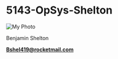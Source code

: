 # 5143-OpSys-Shelton

![My Photo](https://scontent-dfw5-1.xx.fbcdn.net/v/t1.0-9/32266560_2107745299241262_48109865712746496_n.jpg?_nc_cat=108&_nc_ht=scontent-dfw5-1.xx&oh=77662e852c0f113d5e4c330772f82d01&oe=5CD3A97C)

Benjamin Shelton

**Bshel419@rocketmail.com**
